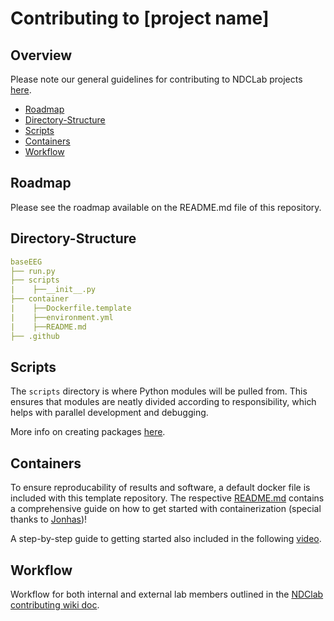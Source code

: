 # Contributing to [project name]

## Overview
Please note our general guidelines for contributing to NDCLab projects [here](https://ndclab.github.io/wiki/docs/contributing.html).

* [Roadmap](#Roadmap)  
* [Directory-Structure](#Directory-Structure)  
* [Scripts](#Scripts)
* [Containers](#Containers)  
* [Workflow](#Workflow)  

## Roadmap
Please see the roadmap available on the README.md file of this repository.

## Directory-Structure
```yml
baseEEG
├── run.py
├── scripts
|    ├──__init__.py
├── container
|    ├──Dockerfile.template 
|    ├──environment.yml
|    ├──README.md 
├── .github 
```

## Scripts
The `scripts` directory is where Python modules will be pulled from. This ensures that modules are neatly divided according to responsibility, which helps with parallel development and debugging. 

More info on creating packages [here](https://docs.python.org/3/tutorial/modules.html#packages). 

## Containers
To ensure reproducability of results and software, a default docker file is included with this template repository. The respective [README.md](#container/README.md) contains a comprehensive guide on how to get started with containerization (special thanks to [Jonhas](https://github.com/Jonhas))!

A step-by-step guide to getting started also included in the following [video](https://www.youtube.com/watch?v=oO8n3y23b6M). 

## Workflow
Workflow for both internal and external lab members outlined in the [NDClab contributing wiki doc](https://ndclab.github.io/wiki/docs/contributing.html). 